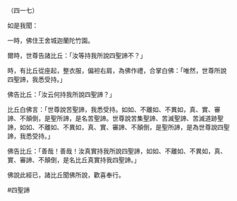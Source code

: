 （四一七）

如是我聞：

一時，佛住王舍城迦蘭陀竹園。

爾時，世尊告諸比丘：「汝等持我所說四聖諦不？」

時，有比丘從座起，整衣服，偏袒右肩，為佛作禮，合掌白佛：「唯然，世尊所說四聖諦，我悉受持。」

佛告比丘：「汝云何持我所說四聖諦？」

比丘白佛言：「世尊說苦聖諦，我悉受持。如如、不離如、不異如，真、實、審諦、不顛倒，是聖所諦，是名苦聖諦。世尊說苦集聖諦、苦滅聖諦、苦滅道跡聖諦，如如、不離如、不異如，真、實、審諦、不顛倒，是聖所諦，是為世尊說四聖諦，我悉受持。」

佛告比丘：「善哉！善哉！汝真實持我所說四聖諦，如如、不離如、不異如，真、實、審諦、不顛倒，是名比丘真實持我四聖諦。」

佛說此經已，諸比丘聞佛所說，歡喜奉行。



#四聖諦
